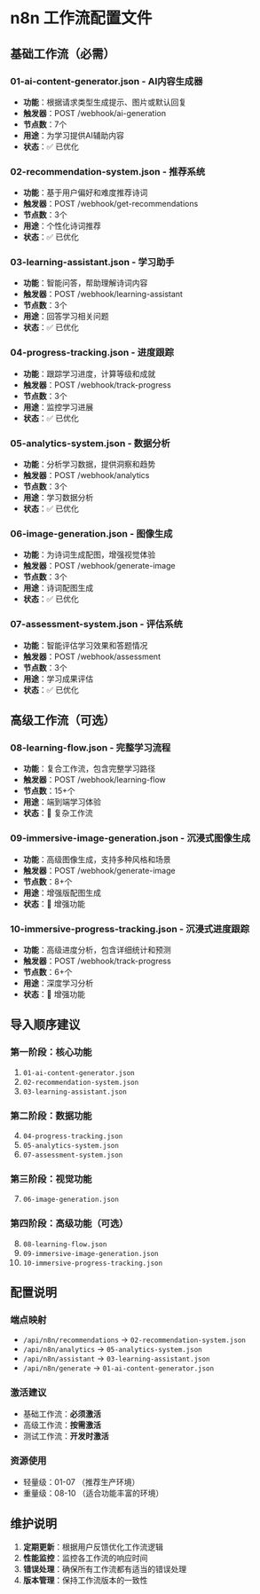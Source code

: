 # n8n 工作流配置文件

## 基础工作流（必需）

### 01-ai-content-generator.json - AI内容生成器
- **功能**：根据请求类型生成提示、图片或默认回复
- **触发器**：POST /webhook/ai-generation
- **节点数**：7个
- **用途**：为学习提供AI辅助内容
- **状态**：✅ 已优化

### 02-recommendation-system.json - 推荐系统
- **功能**：基于用户偏好和难度推荐诗词
- **触发器**：POST /webhook/get-recommendations
- **节点数**：3个
- **用途**：个性化诗词推荐
- **状态**：✅ 已优化

### 03-learning-assistant.json - 学习助手
- **功能**：智能问答，帮助理解诗词内容
- **触发器**：POST /webhook/learning-assistant
- **节点数**：3个
- **用途**：回答学习相关问题
- **状态**：✅ 已优化

### 04-progress-tracking.json - 进度跟踪
- **功能**：跟踪学习进度，计算等级和成就
- **触发器**：POST /webhook/track-progress
- **节点数**：3个
- **用途**：监控学习进展
- **状态**：✅ 已优化

### 05-analytics-system.json - 数据分析
- **功能**：分析学习数据，提供洞察和趋势
- **触发器**：POST /webhook/analytics
- **节点数**：3个
- **用途**：学习数据分析
- **状态**：✅ 已优化

### 06-image-generation.json - 图像生成
- **功能**：为诗词生成配图，增强视觉体验
- **触发器**：POST /webhook/generate-image
- **节点数**：3个
- **用途**：诗词配图生成
- **状态**：✅ 已优化

### 07-assessment-system.json - 评估系统
- **功能**：智能评估学习效果和答题情况
- **触发器**：POST /webhook/assessment
- **节点数**：3个
- **用途**：学习成果评估
- **状态**：✅ 已优化

## 高级工作流（可选）

### 08-learning-flow.json - 完整学习流程
- **功能**：复合工作流，包含完整学习路径
- **触发器**：POST /webhook/learning-flow
- **节点数**：15+个
- **用途**：端到端学习体验
- **状态**：🔄 复杂工作流

### 09-immersive-image-generation.json - 沉浸式图像生成
- **功能**：高级图像生成，支持多种风格和场景
- **触发器**：POST /webhook/generate-image
- **节点数**：8+个
- **用途**：增强版配图生成
- **状态**：🔄 增强功能

### 10-immersive-progress-tracking.json - 沉浸式进度跟踪
- **功能**：高级进度分析，包含详细统计和预测
- **触发器**：POST /webhook/track-progress
- **节点数**：6+个
- **用途**：深度学习分析
- **状态**：🔄 增强功能

## 导入顺序建议

### 第一阶段：核心功能
1. `01-ai-content-generator.json`
2. `02-recommendation-system.json`
3. `03-learning-assistant.json`

### 第二阶段：数据功能
4. `04-progress-tracking.json`
5. `05-analytics-system.json`
6. `07-assessment-system.json`

### 第三阶段：视觉功能
7. `06-image-generation.json`

### 第四阶段：高级功能（可选）
8. `08-learning-flow.json`
9. `09-immersive-image-generation.json`
10. `10-immersive-progress-tracking.json`

## 配置说明

### 端点映射
- `/api/n8n/recommendations` → `02-recommendation-system.json`
- `/api/n8n/analytics` → `05-analytics-system.json`
- `/api/n8n/assistant` → `03-learning-assistant.json`
- `/api/n8n/generate` → `01-ai-content-generator.json`

### 激活建议
- 基础工作流：**必须激活**
- 高级工作流：**按需激活**
- 测试工作流：**开发时激活**

### 资源使用
- 轻量级：01-07 （推荐生产环境）
- 重量级：08-10 （适合功能丰富的环境）

## 维护说明

1. **定期更新**：根据用户反馈优化工作流逻辑
2. **性能监控**：监控各工作流的响应时间
3. **错误处理**：确保所有工作流都有适当的错误处理
4. **版本管理**：保持工作流版本的一致性
